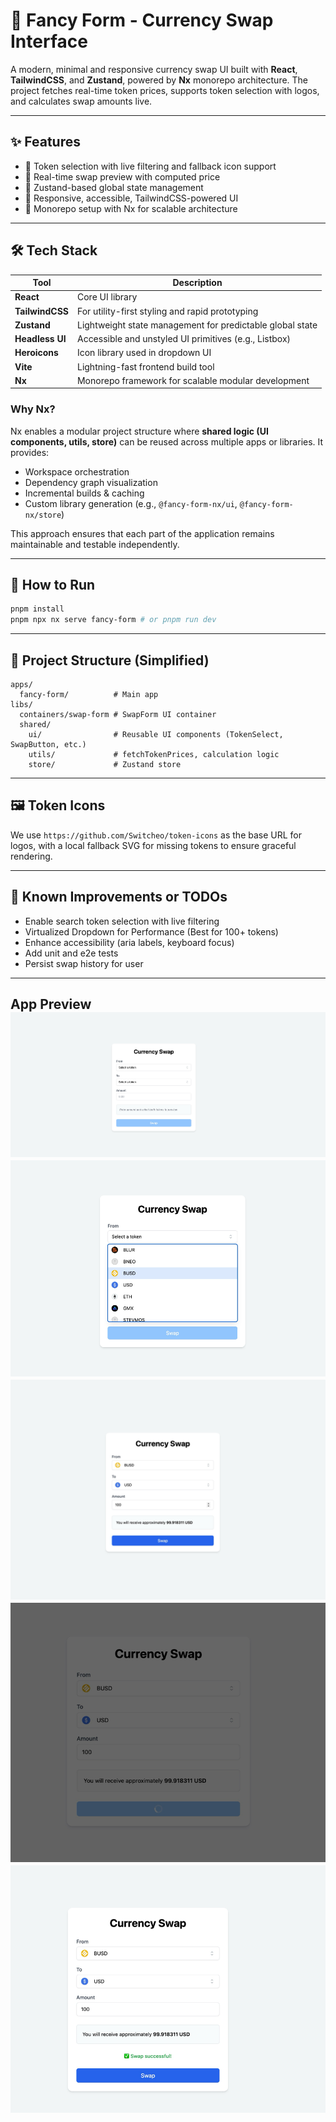# 💱 Fancy Form - Currency Swap Interface

A modern, minimal and responsive currency swap UI built with **React**, **TailwindCSS**, and **Zustand**, powered by **Nx** monorepo architecture. The project fetches real-time token prices, supports token selection with logos, and calculates swap amounts live.

---

## ✨ Features

- 🔁 Token selection with live filtering and fallback icon support
- 💸 Real-time swap preview with computed price
- 🎯 Zustand-based global state management
- 🌈 Responsive, accessible, TailwindCSS-powered UI
- 🚀 Monorepo setup with Nx for scalable architecture

---

## 🛠 Tech Stack

| Tool         | Description |
|--------------|-------------|
| **React**    | Core UI library |
| **TailwindCSS** | For utility-first styling and rapid prototyping |
| **Zustand**  | Lightweight state management for predictable global state |
| **Headless UI** | Accessible and unstyled UI primitives (e.g., Listbox) |
| **Heroicons** | Icon library used in dropdown UI |
| **Vite**     | Lightning-fast frontend build tool |
| **Nx**       | Monorepo framework for scalable modular development |

### Why Nx?

Nx enables a modular project structure where **shared logic (UI components, utils, store)** can be reused across multiple apps or libraries. It provides:
- Workspace orchestration
- Dependency graph visualization
- Incremental builds & caching
- Custom library generation (e.g., `@fancy-form-nx/ui`, `@fancy-form-nx/store`)

This approach ensures that each part of the application remains maintainable and testable independently.

---

## 🧪 How to Run

```bash
pnpm install
pnpm npx nx serve fancy-form # or pnpm run dev
```

---

## 🧩 Project Structure (Simplified)

```
apps/
  fancy-form/          # Main app
libs/
  containers/swap-form # SwapForm UI container
  shared/
    ui/                # Reusable UI components (TokenSelect, SwapButton, etc.)
    utils/             # fetchTokenPrices, calculation logic
    store/             # Zustand store
```

---

## 🖼 Token Icons

We use `https://github.com/Switcheo/token-icons` as the base URL for logos, with a local fallback SVG for missing tokens to ensure graceful rendering.

---

## 🚧 Known Improvements or TODOs
- Enable search token selection with live filtering
- Virtualized Dropdown for Performance (Best for 100+ tokens)
- Enhance accessibility (aria labels, keyboard focus)
- Add unit and e2e tests
- Persist swap history for user

---
## App Preview ![img.png](screenshots/img1.png) ![img.png](screenshots/img2.png) ![img.png](screenshots/img3.png) ![img.png](screenshots/img4.png) ![img.png](screenshots/img5.png)
